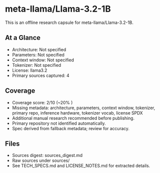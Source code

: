 # meta-llama/Llama-3.2-1B

This is an offline research capsule for meta-llama/Llama-3.2-1B.

## At a Glance
- Architecture: Not specified
- Parameters: Not specified
- Context window: Not specified
- Tokenizer: Not specified
- License: llama3.2
- Primary sources captured: 4

## Coverage

- Coverage score: 2/10 (~20% )
- Missing metadata: architecture, parameters, context window, tokenizer, primary repo, inference hardware, tokenizer vocab, license SPDX
- Additional manual research recommended before publishing.
- Primary repository not identified automatically.
- Spec derived from fallback metadata; review for accuracy.

## Files
- Sources digest: sources_digest.md
- Raw sources under sources/
- See TECH_SPECS.md and LICENSE_NOTES.md for extracted details.